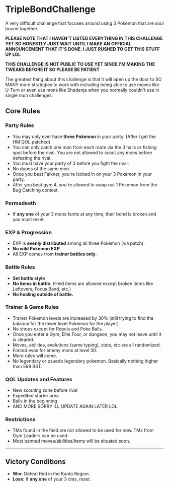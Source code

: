 # TripleBondChallenge
A very difficult challenge that focuses around using 3 Pokemon that are soul bound together.

**PLEASE NOTE THAT I HAVEN'T LISTED EVERYTHING IN THIS CHALLENGE YET SO HONESTLY JUST WAIT UNTIL I MAKE AN OFFICIAL ANNOUNCEMENT THAT IT'S DONE. I JUST RUSHED TO GET THIS STUFF UP LOL**

**THIS CHALLENGE IS NOT PUBLIC TO USE YET SINCE I'M MAKING THE TWEAKS BEFORE IT SO PLEASE BE PATIENT**

The greatest thing about this challenge is that it will open up the door to SO MANY more strategies to work with including being able to use moves like U-Turn or even use mons like Shedenja when you normally couldn't use in single mon challenges. 

## Core Rules

### Party Rules
- You may only ever have **three Pokemon** in your party. (After I get the HM QOL patched)
- You can only catch one mon from each route via the 3 halls or fishing spot before the rival. You are not allowed to scout any mons before defeating the rival.
- You must have your party of 3 before you fight the rival.
- No dupes of the same mon.
- Once you beat Falkner, you're locked in on your 3 Pokemon in your party.
- After you beat gym 4, you're allowed to swap out 1 Pokemon from the Bug Catching contest.

### Permadeath
- If **any one** of your 3 mons faints at any time, their bond is broken and you must reset.  

### EXP & Progression
- EXP is **evenly distributed** among all three Pokemon (via patch).
- **No wild Pokemon EXP**.
- All EXP comes from **trainer battles only**.

### Battle Rules
- **Set battle style**
- **No items in battle.** (Held items are allowed except broken items like Leftovers, Focus Band, etc.)
- **No healing outside of battle.**  

### Trainer & Game Rules
- Trainer Pokemon levels are increased by 30% (still trying to find the balance for the lower level Pokemon for the player)  
- No shops except for Repels and Poke Balls.
- Once you enter a Gym, Elite Four, or dungeon, you may not leave until it is cleared.  
- Moves, abilities, evolutions (same typing), stats, etc are all randomized.
- Forced evos for enemy mons at level 30.
- More rules will come.
- No legendary or psuedo legendary pokemon. Basically nothing higher than 599 BST.

### QOL Updates and Features
- New scouting zone before rival
- Expedited starter area
- Balls in the beginning
- AND MORE SORRY ILL UPDATE AGAIN LATER LOL

### Restrictions
- TMs found in the field are not allowed to be used for now. TMs from Gym Leaders can be used.
- Most banned moves/abilities/items will be situated soon. 

---

## Victory Conditions
- **Win:** Defeat Red in the Kanto Region. 
- **Lose:** If **any one** of your 3 dies, reset.
